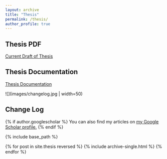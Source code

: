 ```yaml
---
layout: archive
title: "Thesis"
permalink: /thesis/
author_profile: true
---
```


Thesis PDF
------------------
[Current Draft of Thesis](https://dweissner.github.io/files/Thesis.pdf)


Thesis Documentation
------------------
[Thesis Documentation](https://dweissner.github.io/Thesis/)



![](images/changelog.jpg | width=50)

Change Log
-------------
{% if author.googlescholar %}
  You can also find my articles on <u><a href="{{author.googlescholar}}">my Google Scholar profile</a>.</u>
{% endif %}

{% include base_path %}

{% for post in site.thesis reversed %}
  {% include archive-single.html %}
{% endfor %}
